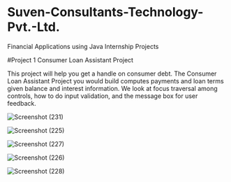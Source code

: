 # Suven-Consultants-Technology-Pvt.-Ltd.
Financial Applications using Java Internship Projects

#Project 1
Consumer Loan Assistant Project

This project will help you get a handle on consumer debt. The Consumer Loan Assistant Project you would build computes payments and loan terms given balance and interest information. We look at focus traversal among controls, how to do input validation, and the message box for user feedback.

![Screenshot (231)](https://user-images.githubusercontent.com/86226001/128392833-5e36dc17-e23b-4a9c-bd62-ba46e57a9f80.png)

![Screenshot (225)](https://user-images.githubusercontent.com/86226001/128393218-cd71cf75-084c-4912-a5bf-e38de8aebee7.png)

![Screenshot (227)](https://user-images.githubusercontent.com/86226001/128393262-d02d1f7f-cace-4be3-954f-4d3a9623fa3b.png)

![Screenshot (226)](https://user-images.githubusercontent.com/86226001/128393288-863edc50-32dd-4807-a26b-a8e8ec2d80cb.png)

![Screenshot (228)](https://user-images.githubusercontent.com/86226001/128393322-edd7dcba-bc03-4ce5-8da6-90dc17d40005.png)
